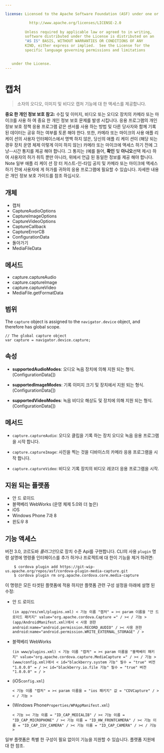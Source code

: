 ```yaml
---

license: Licensed to the Apache Software Foundation (ASF) under one or more contributor license agreements. See the NOTICE file distributed with this work for additional information regarding copyright ownership. The ASF licenses this file to you under the Apache License, Version 2.0 (the "License"); you may not use this file except in compliance with the License. You may obtain a copy of the License at

           http://www.apache.org/licenses/LICENSE-2.0
    
         Unless required by applicable law or agreed to in writing,
         software distributed under the License is distributed on an
         "AS IS" BASIS, WITHOUT WARRANTIES OR CONDITIONS OF ANY
         KIND, either express or implied.  See the License for the
         specific language governing permissions and limitations
    

   under the License.
---
```


# 캡처

> 소자의 오디오, 이미지 및 비디오 캡처 기능에 대 한 액세스를 제공합니다.

**중요 한 개인 정보 보호 참고:** 수집 및 이미지, 비디오 또는 오디오 장치의 카메라 또는 마이크를 사용 하 여 중요 한 개인 정보 보호 문제를 발생 시킵니다. 응용 프로그램의 개인 정보 보호 정책 응용 프로그램 같은 센서를 사용 하는 방법 및 다른 당사자와 함께 기록 된 데이터는 공유 하는 여부를 토론 해야 한다. 또한, 카메라 또는 마이크의 사용 애플 리 케이 션의 사용자 인터페이스에서 명백 하지 않은, 당신의 애플 리 케이 션이 (해당 되는 경우 장치 운영 체제 이렇게 이미 하지 않는) 카메라 또는 마이크에 액세스 하기 전에 그냥--시간 통지를 제공 해야 합니다. 그 통지는 (예를 들어, **확인** 및 **아니오**선택 제시) 하 여 사용자의 허가 취득 뿐만 아니라, 위에서 언급 된 동일한 정보를 제공 해야 합니다. Note 일부 애플 리 케이 션 장 터 저스트-인-타임 공지 및 카메라 또는 마이크에 액세스 하기 전에 사용자에 게 허가를 귀하의 응용 프로그램에 필요할 수 있습니다. 자세한 내용은 개인 정보 보호 가이드를 참조 하십시오.

## 개체

*   캡처
*   CaptureAudioOptions
*   CaptureImageOptions
*   CaptureVideoOptions
*   CaptureCallback
*   CaptureErrorCB
*   ConfigurationData
*   돌아가기
*   MediaFileData

## 메서드

*   capture.captureAudio
*   capture.captureImage
*   capture.captureVideo
*   MediaFile.getFormatData

## 범위

The `capture` object is assigned to the `navigator.device` object, and therefore has global scope.

    // The global capture object
    var capture = navigator.device.capture;
    

## 속성

*   **supportedAudioModes**: 오디오 녹음 장치에 의해 지원 되는 형식. (ConfigurationData[])

*   **supportedImageModes**: 기록 이미지 크기 및 장치에서 지원 되는 형식. (ConfigurationData[])

*   **supportedVideoModes**: 녹음 비디오 해상도 및 장치에 의해 지원 되는 형식. (ConfigurationData[])

## 메서드

*   `capture.captureAudio`: 오디오 클립을 기록 하는 장치 오디오 녹음 응용 프로그램을 시작 합니다.

*   `capture.captureImage`: 사진을 찍는 것을 디바이스의 카메라 응용 프로그램을 시작 합니다.

*   `capture.captureVideo`: 비디오 기록 장치의 비디오 레코더 응용 프로그램을 시작.

## 지원 되는 플랫폼

*   안 드 로이드
*   블랙베리 WebWorks (운영 체제 5.0와 더 높은)
*   iOS
*   Windows Phone 7과 8
*   윈도우 8

## 기능 액세스

버전 3.0, 코르도바 *플러그인*으로 장치 수준 Api를 구현합니다. CLI의 사용 `plugin` 명령 설명에 명령줄 인터페이스를 추가 하거나 프로젝트에 대 한이 기능을 제거 하려면:

        $ cordova plugin add https://git-wip-us.apache.org/repos/asf/cordova-plugin-media-capture.git
        $ cordova plugin rm org.apache.cordova.core.media-capture
    

이 명령은 모든 타겟된 플랫폼에 적용 하지만 플랫폼 관련 구성 설정을 아래에 설명 된 수정:

*   안 드 로이드
    
        (in app/res/xml/plugins.xml) < 기능 이름 "캡처" = >< param 이름을 "안 드 로이드 패키지" value="org.apache.cordova.Capture =" / >< / 기능 > (app/AndroidManifest.xml)에서 < 사용 권한 android:name="android.permission.RECORD_AUDIO" / >< 사용 권한 android:name="android.permission.WRITE_EXTERNAL_STORAGE" / >
        

*   블랙베리 WebWorks
    
        (in www/plugins.xml) < 기능 이름 "캡처" = >< param 이름을 "블랙베리 패키지" value="org.apache.cordova.capture.MediaCapture =" / >< / 기능 > (www/config.xml)에서 < id="blackberry.system 기능" 필수 = "true" 버전 "1.0.0.0" = / >< id="blackberry.io.file 기능" 필수 = "true" 버전 "1.0.0.0" = / >
        

*   (iOS`config.xml`)
    
        < 기능 이름 "캡처" = >< param 이름을 = "ios 패키지" 값 = "CDVCapture" / >< / 기능 >
        

*   (Windows Phone`Properties/WPAppManifest.xml`)
    
        < 기능 >< 기능 이름 = "ID_CAP_MEDIALIB" / >< 기능 이름 = "ID_CAP_MICROPHONE" / >< 기능 이름 = "ID_HW_FRONTCAMERA" / >< 기능 이름 = "ID_CAP_ISV_CAMERA" / >< 기능 이름 = "ID_CAP_CAMERA" / >< / 기능 >
        

일부 플랫폼은 특별 한 구성이 필요 없이이 기능을 지원할 수 있습니다. 플랫폼 지원에 대 한 참조.